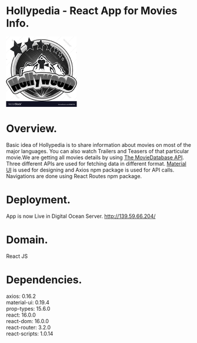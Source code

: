 # Hollypedia - React App for Movies Info.

![Alt text](https://raw.githubusercontent.com/hari696/hollypedia/master/src/assets/images/readme_logo.png "Title")

# Overview.

Basic idea of Hollypedia is to share information about movies on most of the major languages. You can also watch Trailers and Teasers of that particular movie.We are getting all movies details by using [The MovieDatabase API](https://www.themoviedb.org/documentation/api "Title"). Three different APIs are used for fetching data in different format. [Material UI](http://www.material-ui.com/ "Title") is used for designing and Axios npm package is used for API calls. Navigations are done using React Routes npm package.

# Deployment.
App is now Live in Digital Ocean Server.
http://139.59.66.204/

# Domain.
React JS

# Dependencies.
axios: 0.16.2<br />
material-ui: 0.19.4<br />
prop-types: 15.6.0<br />
react: 16.0.0<br />
react-dom: 16.0.0<br />
react-router: 3.2.0<br />
react-scripts: 1.0.14<br />